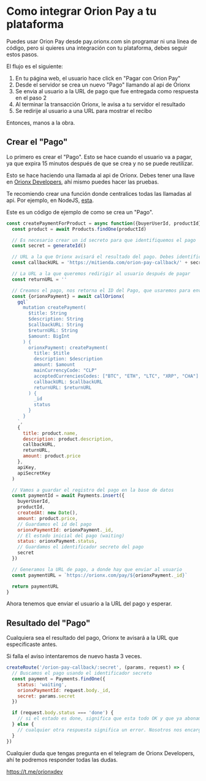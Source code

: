 # Como integrar Orion Pay a tu plataforma

Puedes usar Orion Pay desde pay.orionx.com sin programar ni una linea de código, pero si quieres una integración con tu plataforma, debes seguir estos pasos.

El flujo es el siguiente:

1. En tu página web, el usuario hace click en "Pagar con Orion Pay"
2. Desde el servidor se crea un nuevo "Pago" llamando al api de Orionx
3. Se envia al usuario a la URL de pago que fue entregada como respuesta en el paso 2
4. Al terminar la transacción Orionx, le avisa a tu servidor el resultado
5. Se redirije al usuario a una URL para mostrar el recibo

Entonces, manos a la obra.

## Crear el "Pago"

Lo primero es crear el "Pago". Esto se hace cuando el usuario va a pagar, ya que expira 15 minutos después de que se crea
y no se puede reutilizar.

Esto se hace haciendo una llamada al api de Orionx. Debes tener una llave en [Orionx Developers](https://orionx.com/developers), ahí mismo puedes hacer las pruebas.

Te recomiendo crear una función donde centralices todas las llamadas al api. Por ejemplo, en NodeJS, [esta](https://gist.github.com/nicolaslopezj/48905ccb5ec2b738f83f1f6034b44269).

Este es un código de ejemplo de como se crea un "Pago".

```js
const createPaymentForProduct = async function({buyerUserId, productId}) {
  const product = await Products.findOne(productId)

  // Es necesario crear un id secreto para que identifiquemos el pago
  const secret = generateId()

  // URL a la que Orionx avisará el resultado del pago. Debes identificarla con el id secreto
  const callbackURL = 'https://mitienda.com/orion-pay-callback/' + secret

  // La URL a la que queremos redirigir al usuario después de pagar
  const returnURL = ''

  // Creamos el pago, nos retorna el ID del Pago, que usaremos para enviar al usuario a la URL
  const {orionxPayment} = await callOrionx(
    gql`
      mutation createPayment(
        $title: String
        $description: String
        $callbackURL: String
        $returnURL: String
        $amount: BigInt
      ) {
        orionxPayment: createPayment(
          title: $title
          description: $description
          amount: $amount
          mainCurrencyCode: "CLP"
          acceptedCurrenciesCodes: ["BTC", "ETH", "LTC", "XRP", "CHA"]
          callbackURL: $callbackURL
          returnURL: $returnURL
        ) {
          _id
          status
        }
      }
    `,
    {
      title: product.name,
      description: product.description,
      callbackURL,
      returnURL,
      amount: product.price
    }, 
    apiKey, 
    apiSecretKey
  )

  // Vamos a guardar el registro del pago en la base de datos
  const paymentId = await Payments.insert({
    buyerUserId,
    productId,
    createdAt: new Date(),
    amount: product.price,
    // Guardamos el id del pago
    orionxPaymentId: orionxPayment._id,
    // El estado inicial del pago (waiting)
    status: orionxPayment.status,
    // Guardamos el identificador secreto del pago
    secret
  })

  // Generamos la URL de pago, a donde hay que enviar al usuario
  const paymentURL = `https://orionx.com/pay/${orionxPayment._id}`

  return paymentURL
}
```

Ahora tenemos que enviar el usuario a la URL del pago y esperar.

## Resultado del "Pago"

Cualquiera sea el resultado del pago, Orionx te avisará a la URL que especificaste antes.

Si falla el aviso intentaremos de nuevo hasta 3 veces.

```js
createRoute('/orion-pay-callback/:secret', (params, request) => {
  // Buscamos el pago usando el identificador secreto
  const payment = Payments.findOne({
    status: 'waiting',
    orionxPaymentId: request.body._id,
    secret: params.secret
  })

  if (request.body.status === 'done') {
    // si el estado es done, significa que esta todo OK y que ya abonamos los CLP a tu cuenta
  } else {
    // cualquier otra respuesta significa un error. Nosotros nos encargamos de devolverle las criptomonedas al usuario
  }
})
```

Cualquier duda que tengas pregunta en el telegram de Orionx Developers, ahí te podremos responder todas las dudas.

https://t.me/orionxdev
